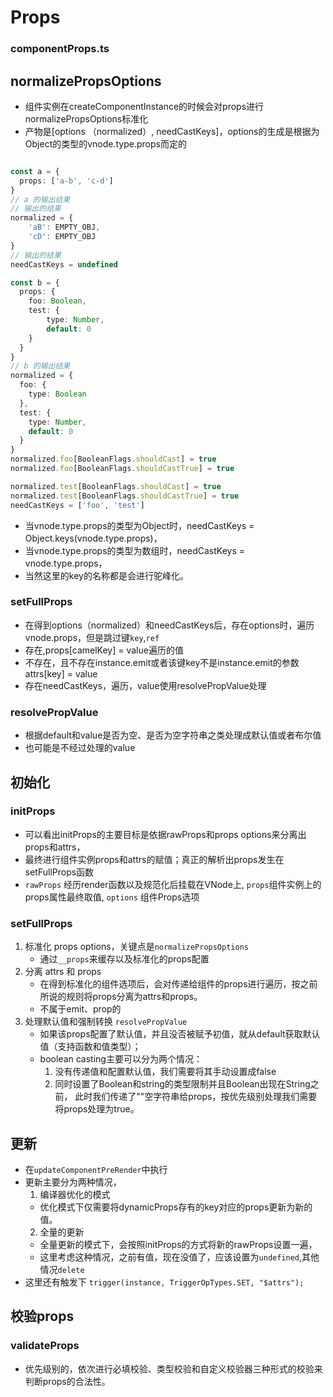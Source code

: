 # Props
### componentProps.ts

## normalizePropsOptions
- 组件实例在createComponentInstance的时候会对props进行normalizePropsOptions标准化
- 产物是[options （normalized）, needCastKeys]，options的生成是根据为Object的类型的vnode.type.props而定的
```ts

const a = {
  props: ['a-b', 'c-d']
}
// a 的输出结果
// 输出的结果
normalized = {
    'aB': EMPTY_OBJ,
    'cD': EMPTY_OBJ
}
// 输出的结果
needCastKeys = undefined

const b = {
  props: { 
    foo: Boolean,
    test: {
        type: Number,
        default: 0
    }
  }
}
// b 的输出结果
normalized = {
  foo: {
    type: Boolean
  },
  test: {
    type: Number,
    default: 0
  }
}
normalized.foo[BooleanFlags.shouldCast] = true
normalized.foo[BooleanFlags.shouldCastTrue] = true

normalized.test[BooleanFlags.shouldCast] = true
normalized.test[BooleanFlags.shouldCastTrue] = true
needCastKeys = ['foo', 'test']
```
- 当vnode.type.props的类型为Object时，needCastKeys = Object.keys(vnode.type.props)，
- 当vnode.type.props的类型为数组时，needCastKeys = vnode.type.props，
- 当然这里的key的名称都是会进行驼峰化。 

### setFullProps
- 在得到options（normalized）和needCastKeys后，存在options时，遍历vnode.props，但是跳过键`key`,`ref`
- 存在,props[camelKey] = value遍历的值
- 不存在，且不存在instance.emit或者该键key不是instance.emit的参数 attrs[key] = value
- 存在needCastKeys，遍历，value使用resolvePropValue处理

### resolvePropValue
- 根据default和value是否为空、是否为空字符串之类处理成默认值或者布尔值
- 也可能是不经过处理的value


## 初始化
### initProps
- 可以看出initProps的主要目标是依据rawProps和props options来分离出props和attrs， 
- 最终进行组件实例props和attrs的赋值；真正的解析出props发生在setFullProps函数
-  `rawProps` 经历render函数以及规范化后挂载在VNode上, `props`组件实例上的props属性最终取值, `options` 组件Props选项

### setFullProps
1. 标准化 props options，关键点是`normalizePropsOptions`
   - 通过`__props`来缓存以及标准化的props配置
2. 分离 attrs 和 props
   - 在得到标准化的组件选项后，会对传递给组件的props进行遍历，按之前所说的规则将props分离为attrs和props。
   - 不属于emit、prop的
3. 处理默认值和强制转换 `resolvePropValue`
   - 如果该props配置了默认值，并且没否被赋予初值，就从default获取默认值（支持函数和值类型）；
   - boolean casting主要可以分为两个情况：
      1. 没有传递值和配置默认值，我们需要将其手动设置成false
      2. 同时设置了Boolean和string的类型限制并且Boolean出现在String之前， 此时我们传递了""空字符串给props，按优先级别处理我们需要将props处理为true。

## 更新
- 在`updateComponentPreRender`中执行
- 更新主要分为两种情况，
  1. 编译器优化的模式
    - 优化模式下仅需要将dynamicProps存有的key对应的props更新为新的值。
  2. 全量的更新
    - 全量更新的模式下，会按照initProps的方式将新的rawProps设置一遍， 
    - 这里考虑这种情况，之前有值，现在没值了，应该设置为`undefined`,其他情况`delete`
- 这里还有触发下 `trigger(instance, TriggerOpTypes.SET, "$attrs");`


## 校验props
### validateProps
- 优先级别的，依次进行必填校验、类型校验和自定义校验器三种形式的校验来判断props的合法性。